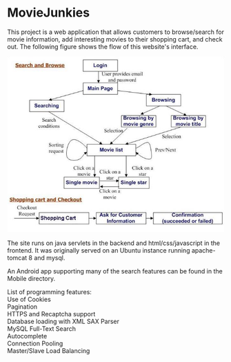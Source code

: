 # MovieJunkies
This project is a web application that allows customers to browse/search for movie information, add interesting movies to their shopping cart, and check out. The following figure shows the flow of this website's interface.

![Alt text](design-diagram.jpg?raw=true "Design Diagram")

The site runs on java servlets in the backend and html/css/javascript in the frontend.
It was originally served on an Ubuntu instance running apache-tomcat 8 and mysql.

An Android app supporting many of the search features can be found in the Mobile directory.

List of programming features:  
Use of Cookies  
Pagination  
HTTPS and Recaptcha support  
Database loading with XML SAX Parser  
MySQL Full-Text Search  
Autocomplete  
Connection Pooling  
Master/Slave Load Balancing  

